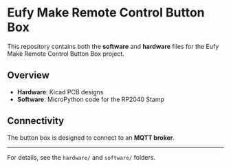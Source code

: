
# Eufy Make Remote Control Button Box

This repository contains both the **software** and **hardware** files for the Eufy Make Remote Control Button Box project.

## Overview

- **Hardware**: Kicad PCB designs
- **Software**: MicroPython code for the RP2040 Stamp

## Connectivity

The button box is designed to connect to an **MQTT broker**.

---

For details, see the `hardware/` and `software/` folders.
